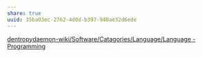 ```yaml
---
share: true
uuid: 35ba03ec-2762-4d0d-b397-948ae32d6ede
---
```

[dentropydaemon-wiki/Software/Catagories/Language/Language - Programming](/undefined)